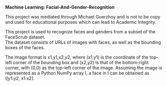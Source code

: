 **Machine Learning: Facial-And-Gender-Recognition**

This project was mediated through Michael Guerzhoy and is not to be 
copy and used for educational purposes which can lead to Academic Integrity.

This project is used to recognize faces and genders from a subset of the FaceScrub dataset.  
The dataset consists of URLs of images with faces, as well as the bounding boxes of the faces.

The image format is x1,y1,x2,y2, where (x1,y1) is the coordinate of the top-left corner of the 
bounding box and (x2,y2) is that of the bottom-right corner, with (0,0) as the top-left corner of the image.
Assuming the image is represented as a Python NumPy array I, a face in I can be obtained as I[y1:y2, x1:x2].
